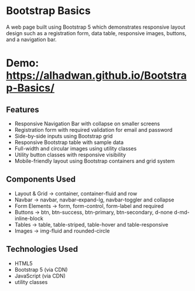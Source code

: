 # Bootstrap Basics

A web page built using Bootstrap 5 which demonstrates responsive layout design such as a registration form, data table, responsive images, buttons, and a navigation bar.

# Demo: https://alhadwan.github.io/Bootstrap-Basics/

## Features

- Responsive Navigation Bar with collapse on smaller screens
- Registration form with required validation for email and password
- Side-by-side inputs using Bootstrap grid
- Responsive Bootstrap table with sample data
- Full-width and circular images using utility classes
- Utility button classes with responsive visibility
- Mobile-friendly layout using Bootstrap containers and grid system

## Components Used

- Layout & Grid -> container, container-fluid and row
- Navbar -> navbar, navbar-expand-lg, navbar-toggler and collapse
- Form Elements -> form, form-control, form-label and required
- Buttons -> btn, btn-success, btn-primary, btn-secondary, d-none d-md-inline-block
- Tables -> table, table-striped, table-hover and table-responsive
- Images -> img-fluid and rounded-circle

## Technologies Used

- HTML5
- Bootstrap 5 (via CDN)
- JavaScript (via CDN)
- utility classes
